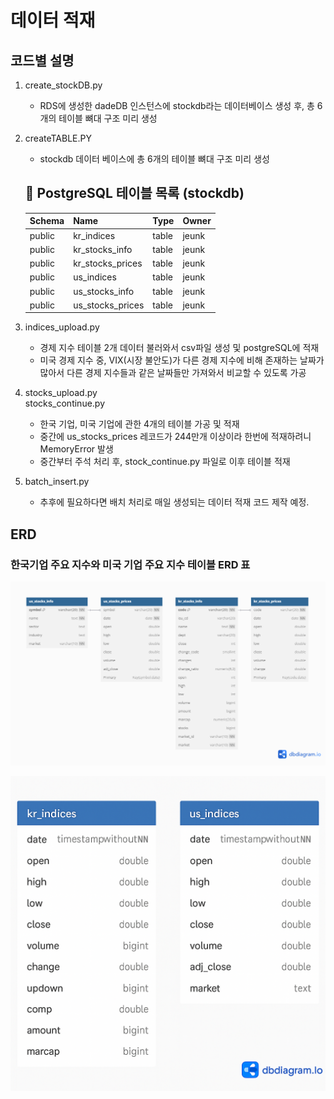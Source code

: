 # 데이터 적재

## 코드별 설명
1. create_stockDB.py
    - RDS에 생성한 dadeDB 인스턴스에 stockdb라는 데이터베이스 생성 후, 총 6개의 테이블 뼈대 구조 미리 생성
2. createTABLE.PY
    - stockdb 데이터 베이스에 총 6개의 테이블 뼈대 구조 미리 생성
    ## 📄 PostgreSQL 테이블 목록 (stockdb)

    | Schema | Name              | Type  | Owner |
    |--------|-------------------|-------|--------|
    | public | kr_indices        | table | jeunk |
    | public | kr_stocks_info    | table | jeunk |
    | public | kr_stocks_prices  | table | jeunk |
    | public | us_indices        | table | jeunk |
    | public | us_stocks_info    | table | jeunk |
    | public | us_stocks_prices  | table | jeunk |
3. indices_upload.py
    - 경제 지수 테이블 2개 데이터 불러와서 csv파일 생성 및 postgreSQL에 적재
    - 미국 경제 지수 중, VIX(시장 불안도)가 다른 경제 지수에 비해 존재하는 날짜가 많아서 다른 경제 지수들과 같은 날짜들만 가져와서 비교할 수 있도록 가공
4. stocks_upload.py\
    stocks_continue.py
    - 한국 기업, 미국 기업에 관한 4개의 테이블 가공 및 적재
    - 중간에 us_stocks_prices 레코드가 244만개 이상이라 한번에 적재하려니 MemoryError 발생
    - 중간부터 주석 처리 후, stock_continue.py 파일로 이후 테이블 적재

5. batch_insert.py
    - 추후에 필요하다면 배치 처리로 매일 생성되는 데이터 적재 코드 제작 예정.


## ERD
### 한국기업 주요 지수와 미국 기업 주요 지수 테이블 ERD 표
![한국, 미국 기업 주요 정보 ERD](./image/stock_db_ERD.png)



![한국, 미국 경제 지수 테이블 표](./image/indicesERD.png)
